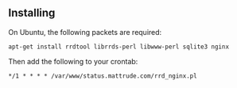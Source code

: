 ## Installing
On Ubuntu, the following packets are required:

    apt-get install rrdtool librrds-perl libwww-perl sqlite3 nginx

Then add the following to your crontab:

    */1 * * * * /var/www/status.mattrude.com/rrd_nginx.pl
